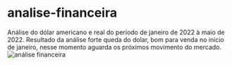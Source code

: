 # analise-financeira

Análise do dólar americano e real do período de janeiro de 2022 à maio de 2022.
Resultado da análise forte queda do dolar, bom para venda no inicio de janeiro, nesse momento aguarda os próximos movimento do mercado.
![análise financeira](https://user-images.githubusercontent.com/43080297/177073385-18f25e0f-0e9e-4196-88fe-94046becdf14.JPG)
